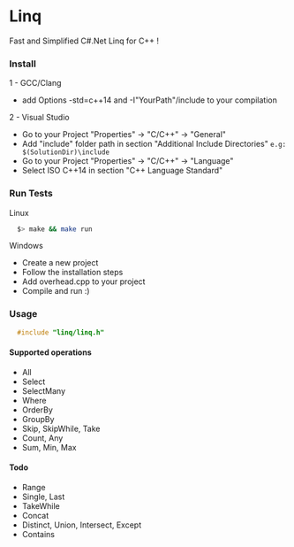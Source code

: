 # Linq

Fast and Simplified C#.Net Linq for C++ !

### Install

1 - GCC/Clang

- add Options -std=c++14 and -I"YourPath"/include to your compilation

2 - Visual Studio

  - Go to your Project "Properties" -> "C/C++" -> "General"
  - Add "include" folder path in section "Additional Include Directories" `e.g: $(SolutionDir)\include`
  - Go to your Project "Properties" -> "C/C++" -> "Language"
  - Select ISO C++14 in section "C++ Language Standard"

### Run Tests

Linux
```bash
  $> make && make run
```

Windows
  - Create a new project
  - Follow the installation steps
  - Add overhead.cpp to your project
  - Compile and run :)

### Usage

```cpp
  #include "linq/linq.h"
```

#### Supported operations

- All
- Select
- SelectMany
- Where
- OrderBy
- GroupBy
- Skip, SkipWhile, Take
- Count, Any
- Sum, Min, Max

#### Todo

- Range
- Single, Last
- TakeWhile
- Concat
- Distinct, Union, Intersect, Except
- Contains
